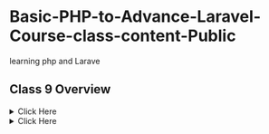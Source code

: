 # Basic-PHP-to-Advance-Laravel-Course-class-content-Public
learning php and Larave

## Class 9 Overview

<details>

<summary>Click Here </summary>
1. Some essentials things
- isset, empty, die
- Undefined, empty / flag, null, array variable
1. Form Handling
- Set Method - for getting form data
- Set Action - for sending data 
. Set Field Name - for getting form data by field name
. Receive Form Value by supper global variable - $_GET, $_POST, $_REQUEST
. Get Method vs Post Method
. Form isset
. Primary Validation message.
- Item 1
- Item 2
- Item 3
  - Sub Item 1
  - Sub Item 2

</details>

<details>

<summary>Click Here </summary>
* Item 1

</details>

